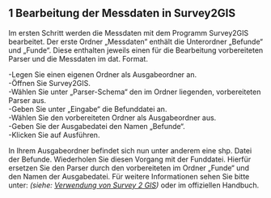 ﻿## 1 Bearbeitung der Messdaten in Survey2GIS 

Im ersten Schritt werden die Messdaten mit dem Programm Survey2GIS bearbeitet. 
Der erste Ordner „Messdaten“ enthält die Unterordner „Befunde“ und „Funde“.
Diese enthalten jeweils einen für die Bearbeitung vorbereiteten Parser und die Messdaten im dat. Format. 

-Legen Sie einen eigenen Ordner als Ausgabeordner an.\
-Öffnen Sie Survey2GIS.\
-Wählen Sie unter „Parser-Schema“ den im Ordner liegenden, vorbereiteten Parser aus.\
-Geben Sie unter „Eingabe“ die Befunddatei an.\
-Wählen Sie den vorbereiteten Ordner als Ausgabeordner aus.\
-Geben Sie der Ausgabedatei den Namen „Befunde“.\
-Klicken Sie auf Ausführen.

In Ihrem Ausgabeordner befindet sich nun unter anderem eine shp. Datei der Befunde.
Wiederholen Sie diesen Vorgang mit der Funddatei.
Hierfür ersetzen Sie den Parser durch den vorbereiteten im Ordner „Funde“ und den Namen der Ausgabedatei.
Für weitere Informationen sehen Sie bitte unter: *(siehe: [Verwendung von Survey 2 GIS](../../manual/14.gis))* oder im offiziellen Handbuch.